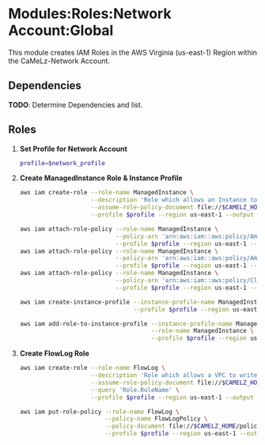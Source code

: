 # Modules:Roles:Network Account:Global

This module creates IAM Roles in the AWS Virginia (us-east-1) Region within the CaMeLz-Network Account.

## Dependencies

**TODO**: Determine Dependencies and list.

## Roles

1. **Set Profile for Network Account**

    ```bash
    profile=$network_profile
    ```

1. **Create ManagedInstance Role & Instance Profile**

    ```bash
    aws iam create-role --role-name ManagedInstance \
                        --description 'Role which allows an Instance to be managed by SSM, join a Domain, and write to CloudWatch' \
                        --assume-role-policy-document file://$CAMELZ_HOME/policies/Ec2AssumeRole.json \
                        --profile $profile --region us-east-1 --output text

    aws iam attach-role-policy --role-name ManagedInstance \
                               --policy-arn 'arn:aws:iam::aws:policy/AmazonSSMManagedInstanceCore' \
                               --profile $profile --region us-east-1 --output text
    aws iam attach-role-policy --role-name ManagedInstance \
                               --policy-arn 'arn:aws:iam::aws:policy/AmazonSSMDirectoryServiceAccess' \
                               --profile $profile --region us-east-1 --output text
    aws iam attach-role-policy --role-name ManagedInstance \
                               --policy-arn 'arn:aws:iam::aws:policy/CloudWatchAgentServerPolicy' \
                               --profile $profile --region us-east-1 --output text

    aws iam create-instance-profile --instance-profile-name ManagedInstance \
                                    --profile $profile --region us-east-1 --output text

    aws iam add-role-to-instance-profile --instance-profile-name ManagedInstance \
                                         --role-name ManagedInstance \
                                         --profile $profile --region us-east-1 --output text
    ```

1. **Create FlowLog Role**

    ```bash
    aws iam create-role --role-name FlowLog \
                        --description 'Role which allows a VPC to write Flow Logs' \
                        --assume-role-policy-document file://$CAMELZ_HOME/policies/VpcFlowLogsAssumeRole.json \
                        --query 'Role.RoleName' \
                        --profile $profile --region us-east-1 --output text

    aws iam put-role-policy --role-name FlowLog \
                            --policy-name FlowLogPolicy \
                            --policy-document file://$CAMELZ_HOME/policies/VpcFlowLogs.json \
                            --profile $profile --region us-east-1 --output text
    ```